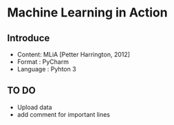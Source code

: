 # Machine Learning in Action

## Introduce
- Content: MLiA [Petter Harrington, 2012]
- Format : PyCharm
- Language : Pyhton 3

## TO DO
- Upload data
- add comment for important lines
